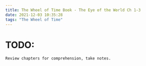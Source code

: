 ```yaml
---
title: The Wheel of Time Book - The Eye of the World Ch 1-3
date: 2021-12-03 10:35:28
tags: "The Wheel of Time"
---
```


# TODO:
    Review chapters for comprehension, take notes.
